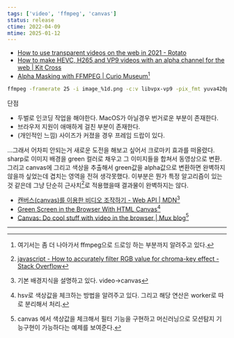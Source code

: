 ```yaml
---
tags: ['video', 'ffmpeg', 'canvas']
status: release
ctime: 2022-04-09
mtime: 2025-01-12
---
```


- [How to use transparent videos on the web in 2021 - Rotato](https://www.rotato.app/read/transparent-videos-for-the-web)
- [How to make HEVC, H265 and VP9 videos with an alpha channel for the web | Kit Cross](https://kitcross.net/hevc-web-video-alpha-channel/)
- [Alpha Masking with FFMPEG | Curio Museum](https://curiosalon.github.io/blog/ffmpeg-alpha-masking/)[^27-1]

```sh
ffmpeg -framerate 25 -i image_%1d.png -c:v libvpx-vp9 -pix_fmt yuva420p output.webm
```

단점

- 두벌로 인코딩 작업을 해야한다. MacOS가 아닐경우 번거로운 부분이 존재한다.
- 브라우저 지원이 애매하게 걸친 부분이 존재한다.
- (개인적인 느낌) 사이즈가 커졌을 경우 프레임 드랍이 있다.

...그래서 어차피 안되는거 새로운 도전을 해보고 싶어서 크로마키 효과를 떠올렸다. sharp로 이미지 배경을 green 컬러로 채우고 그 이미지들을 합쳐서 동영상으로 변환. 그리고 canvas에 그리고 색상을 추출해서 green값을 alpha값으로 변환하면 완벽하지 않을까 싶었는데 겹치는 영역을 전혀 생각못했다. 이부분은 뭔가 특정 알고리즘이 있는 것 같은데 그냥 단순히 근사치[^27-5]로 적용했을때 결과물이 완벽하지는 않다.

- [캔버스(canvas)를 이용한 비디오 조작하기 - Web API | MDN](https://developer.mozilla.org/ko/docs/Web/API/Canvas_API/Manipulating_video_using_canvas)[^27-2]
- [Green Screen in the Browser With HTML Canvas](https://www.kapwing.com/blog/green-screen-in-browser/)[^27-3]
- [Canvas: Do cool stuff with video in the browser | Mux blog](https://mux.com/blog/canvas-adding-filters-and-more-to-video-using-just-a-browser/)[^27-4]

---

[^27-1]: 여기서는 좀 더 나아가서 ffmpeg으로 드로잉 하는 부분까지 알려주고 있다.
[^27-2]: 기본 배경지식을 설명하고 있다. video->canvas
[^27-3]: hsv로 색상값을 체크하는 방법을 알려주고 있다. 그리고 해당 연산은 worker로 따로 분리해서 처리.
[^27-4]: canvas 에서 색상값을 체크해서 필터 기능을 구현하고 머신러닝으로 모션탐지 기능구현이 가능하다는 예제를 보여준다.
[^27-5]: [javascript - How to accurately filter RGB value for chroma-key effect - Stack Overflow](https://stackoverflow.com/questions/38419980/how-to-accurately-filter-rgb-value-for-chroma-key-effect)
